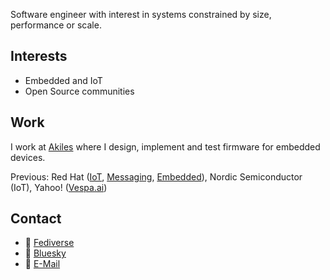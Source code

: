 Software engineer with interest in systems constrained by size, performance or scale.

## Interests
* Embedded and IoT
* Open Source communities

## Work 
I work at [Akiles](https://akiles.app/en) where I design, implement and test firmware for embedded devices.

Previous: Red Hat ([IoT](https://www.drogue.io/), [Messaging](https://enmasseproject.github.io/), [Embedded](https://github.com/drogue-iot/drogue-device)), Nordic Semiconductor (IoT), Yahoo! ([Vespa.ai](https://vespa.ai))

## Contact

* 🐘 [Fediverse](https://hachyderm.io/@lulf)
* 🦋 [Bluesky](https://bsky.app/profile/lulf.no)
*  :incoming_envelope: [E-Mail](mailto:ulf.lilleengen@gmail.com)
  
<!--
**lulf/lulf** is a ✨ _special_ ✨ repository because its `README.md` (this file) appears on your GitHub profile.

Here are some ideas to get you started:

- 🔭 I’m currently working on ...
- 🌱 I’m currently learning ...
- 👯 I’m looking to collaborate on ...
- 🤔 I’m looking for help with ...
- 💬 Ask me about ...
- 📫 How to reach me: ...
- 😄 Pronouns: ...
- ⚡ Fun fact: ...
-->
